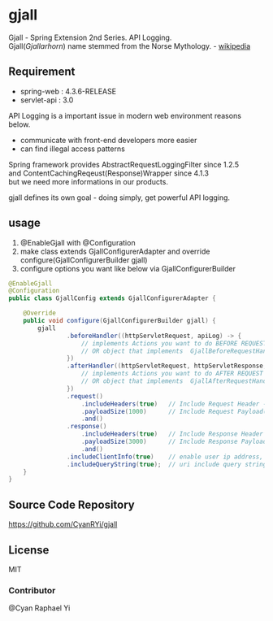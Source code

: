 # gjall
Gjall - Spring Extension 2nd Series. API Logging.<br/>
Gjall(_Gjallarhorn_) name stemmed from the Norse Mythology. - [wikipedia](https://en.wikipedia.org/wiki/Gjallarhorn)

## Requirement

* spring-web : 4.3.6-RELEASE
* servlet-api : 3.0

API Logging is a important issue in modern web environment reasons below.
* communicate with front-end developers more easier
* can find illegal access patterns

Spring framework provides AbstractRequestLoggingFilter since 1.2.5<br/>
and ContentCachingReqeust(Response)Wrapper since 4.1.3<br/>
but we need more informations in our products.

gjall defines its own goal - doing simply, get powerful API logging.

## usage
1. @EnableGjall with @Configuration
1. make class extends GjallConfigurerAdapter and override configure(GjallConfigurerBuilder gjall)
1. configure options you want like below via GjallConfigurerBuilder

```java
@EnableGjall
@Configuration
public class GjallConfig extends GjallConfigurerAdapter {

    @Override
    public void configure(GjallConfigurerBuilder gjall) {
        gjall
                .beforeHandler((httpServletRequest, apiLog) -> {
                    // implements Actions you want to do BEFORE REQUEST
                    // OR object that implements  GjallBeforeRequestHandler - default SimpleGjallBeforeRequestHandler
                })
                .afterHandler((httpServletRequest, httpServletResponse, apiLog) -> {
                    // implements Actions you want to do AFTER REQUEST
                    // OR object that implements  GjallAfterRequestHandler - default SimpleGjallAfterRequestHandler
                })
                .request()
                    .includeHeaders(true)   // Include Request Header - default false
                    .payloadSize(1000)      // Include Request Payload(Request Body). if set 0, payload not logging - default 0
                    .and()
                .response()
                    .includeHeaders(true)   // Include Response Header - default false
                    .payloadSize(3000)      // Include Response Payload(Response Body). if set 0, payload not logging - default 0
                    .and()
                .includeClientInfo(true)    // enable user ip address, userid, session id Logging - default false
                .includeQueryString(true);  // uri include query string - default true
    }
}
```



## Source Code Repository
https://github.com/CyanRYi/gjall

## License
MIT

### Contributor
@Cyan Raphael Yi

